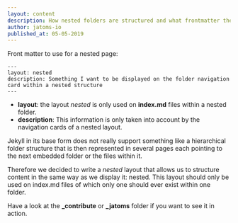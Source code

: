 ```yaml
---
layout: content
description: How nested folders are structured and what frontmatter they need
author: jatoms-io
published_at: 05-05-2019
---
```


Front matter to use for a nested page:

```
---
layout: nested
description: Something I want to be displayed on the folder navigation card within a nested structure
---
```

* **layout**: the layout *nested* is only used on **index.md** files within a nested folder.
* **description**: This information is only taken into account by the navigation cards of a nested layout.

Jekyll in its base form does not really support something like a hierarchical folder structure that is then represented in several pages each pointing to the next embedded folder or the files within it.

Therefore we decided to write a *nested* layout that allows us to structure content in the same way as we display it: nested.
This layout should only be used on index.md files of which only one should ever exist within one folder.

Have a look at the **_contribute** or **_jatoms** folder if you want to see it in action.